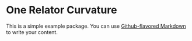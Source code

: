 # One Relator Curvature

This is a simple example package. You can use
[Github-flavored Markdown](https://guides.github.com/features/mastering-markdown/)
to write your content.
